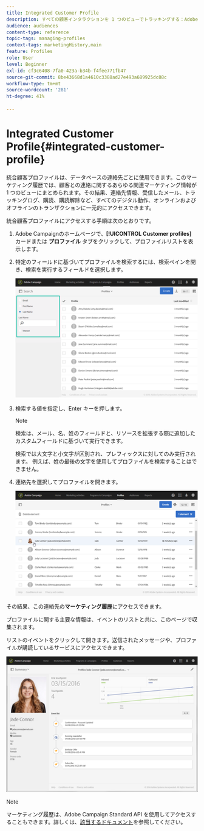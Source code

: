 ```yaml
---
title: Integrated Customer Profile
description: すべての顧客インタラクションを 1 つのビューでトラッキングする：Adobe Campaign統合カスタマープロファイルは、カスタマーライフサイクルを通じて更新されます。
audience: audiences
content-type: reference
topic-tags: managing-profiles
context-tags: marketingHistory,main
feature: Profiles
role: User
level: Beginner
exl-id: cf3c6408-7fa0-423a-b34b-f4fee771fb47
source-git-commit: 8be43668d1a4610c3388ad27e493a689925dc88c
workflow-type: tm+mt
source-wordcount: '281'
ht-degree: 41%

---
```


# Integrated Customer Profile{#integrated-customer-profile}

統合顧客プロファイルは、データベースの連絡先ごとに使用できます。このマーケティング履歴では、顧客との連絡に関するあらゆる関連マーケティング情報が 1 つのビューにまとめられます。その結果、連絡先情報、受信したメール、トラッキングログ、購読、購読解除など、すべてのデジタル動作、オンラインおよびオフラインのトランザクションに一元的にアクセスできます。

統合顧客プロファイルにアクセスする手順は次のとおりです。

1. Adobe Campaignのホームページで、**[!UICONTROL Customer profiles]** カードまたは **プロファイル** タブをクリックして、プロファイルリストを表示します。

1. 特定のフィールドに基づいてプロファイルを検索するには、検索ペインを開き、検索を実行するフィールドを選択します。


   ![](assets/profile-search.png)

1. 検索する値を指定し、Enter キーを押します。

   >[!NOTE]
   >
   >検索は、メール、名、姓のフィールドと、リソースを拡張する際に追加したカスタムフィールドに基づいて実行できます。
   >
   >検索では大文字と小文字が区別され、プレフィックスに対してのみ実行されます。 例えば、姓の最後の文字を使用してプロファイルを検索することはできません。

1. 連絡先を選択してプロファイルを開きます。

   ![](assets/mkt_hist_access.png)

その結果、この連絡先の&#x200B;**マーケティング履歴**&#x200B;にアクセスできます。

プロファイルに関する主要な情報は、イベントのリストと共に、このページで収集されます。

リストのイベントをクリックして開きます。送信されたメッセージや、プロファイルが購読しているサービスにアクセスできます。

![](assets/mkt_hist_view.png)

>[!NOTE]
>
>マーケティング履歴は、Adobe Campaign Standard API を使用してアクセスすることもできます。詳しくは、[該当するドキュメント](../../api/using/interacting-with-marketing-history.md)を参照してください。
